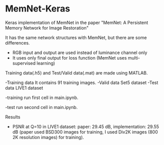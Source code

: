 # MemNet-Keras

Keras implementation of MemNet in the paper "MemNet: A Persistent Memory Network for Image Restoration"

It has the same network structures with MemNet, but there are some differences.
  - RGB input and output are used instead of luminance channel only
  - It uses only final output for loss function (MemNet uses multi-supervised learning)


Training data(.h5) and Test/Valid data(.mat) are made using MATLAB.

-Training data
   It contains 91 training images. 
-Valid data
   Set5 dataset
-Test data
   LIVE1 dataset

-training
   run first cell in main.ipynb.

-test
   run second cell in main.ipynb.


Results
  - PSNR at Q=10 in LIVE1 dataset: paper: 29.45 dB, implementation: 29.55 dB 
    (paper used BSD300 images for training, I used Div2K images (800 2K resolution images) for training).
